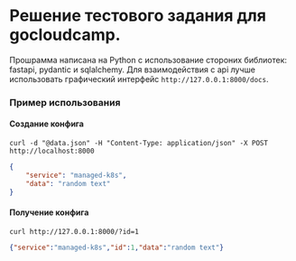 # Решение тестового задания для gocloudcamp.
Прошрамма написана на Python c использование стороних библиотек: fastapi, pydantic и sqlalchemy.
Для взаимодействия с api лучше использовать графический интерфейс `http://127.0.0.1:8000/docs`.

### Пример использования

#### Создание конфига

`curl -d "@data.json" -H "Content-Type: application/json" -X POST http://localhost:8000`

```json
{
    "service": "managed-k8s",
    "data": "random text"
}
```

#### Получение конфига

`curl http://127.0.0.1:8000/?id=1`

```json
{"service":"managed-k8s","id":1,"data":"random text"}
```
